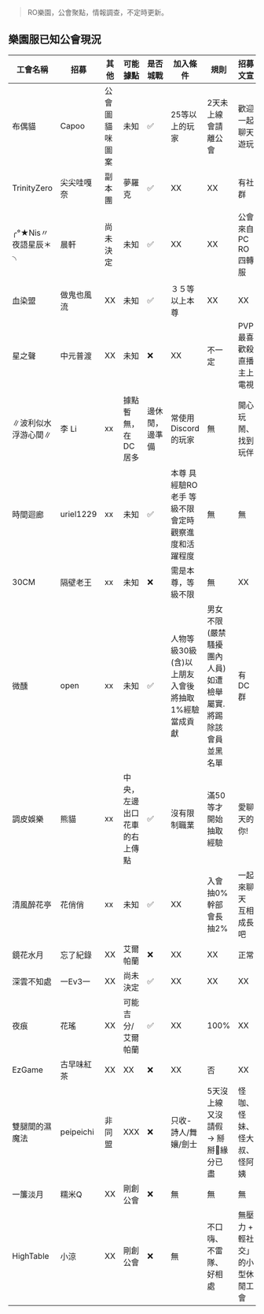 

> RO樂園，公會聚點，情報調查，不定時更新。

## 樂園服已知公會現況

| 工會名稱 | 招募 | 其他 | 可能據點 | 是否城戰 | 加入條件 | 規則 | 招募文宣  | 筆者備註 |
|----------|----------|----------|----------|--------|------|------------|----------|----------|
|布偶貓|Capoo| 公會圖貓咪圖案 | 未知 |✅|25等以上的玩家| 2天未上線會請離公會|歡迎一起聊天遊玩|愛貓者|
|TrinityZero|尖尖哇嘎奈| 副本團 | 夢羅克 |✅|XX| XX|有社群|偏休閒|
|╭°★Nis〃夜語星辰＊╮|晨軒|尚未決定| 未知 |✅|XX| XX|公會來自PC RO四轉服|【愛麗絲x巴基力x樂園】╭°★Nis〃夜語星辰＊╮|
|血染盟|做鬼也風流| XX| 未知 |✅|３５等以上本尊| XX|XX|沒看到人報名|
|星之聲|中元普渡| XX| 未知 |❌| XX | 不一定| PVP最喜歡殺直播主上電視  |RO超過20年的玩家 |
|∥波利似水浮游心間∥| 李 Li | xx| 據點暫無，在DC居多|邊休閒，邊準備|常使用 Discord 的玩家| 無  |  開心玩鬧、找到玩伴|玩補師，工會內部蠻活耀的，會顧及到工會成員|
|時間迴廊| uriel1229 | xx| 未知 |✅ | 本尊 具經驗RO老手 等級不限 會定時觀察進度和活躍程度  | 無  | 無 |XX|
|30CM| 隔壁老王 | xx| 未知 |❌ | 需是本尊，等級不限  | 無  |  XX |用色圖當工會圖|
| 微醺  | open   | xx| 未知 |✅ | 人物等級30級(含)以上朋友入會後將抽取1%經驗當成貢獻 |男女不限(嚴禁騷擾團內人員)如遭檢舉屬實.將踢除該會員並黑名單  |  有DC群 |xx|
| 調皮娛樂    | 熊貓   | xx| 中央，左邊出口花車的右上傳點 |✅ |沒有限制職業 |  滿50等才開始抽取經驗  |  愛聊天的你! |剛創，很有禮貌，有想法|
| 清風醉花亭    | 花俏俏   | xx| 未知 |✅  | XX | 入會抽0% 幹部會長抽2%  | 一起來聊天 互相成長吧 |xx|
| 鏡花水月    | 忘了紀錄   | XX| 艾爾帕蘭 |❌   | XX | XX | 正常   |QQ |
| 深雲不知處   | 一Ev3一    | XX  | 尚未決定 | ✅ | XX | XX         | XX | 有幽默感|
| 夜痕      | 花瑤     |  XX | 可能吉分/艾爾帕蘭 | ✅  | XX | 100%       | XX | WW|
|  EzGame    | 古早味紅茶   |  XX |XX | ❌| XX | 否      |XX |WW |
| 雙腿間的濕魔法  |  peipeichi   | 非同盟 | XXX | ❌ |只收-詩人/舞孃/劍士| 5天沒上線又沒請假 → 掰掰👋緣分已盡     | 怪咖、怪妹、怪大叔、怪阿姨|語氣不太好 |
|  一簾淡月    | 糯米Q     |  XX | 剛創公會 | ❌ |無  | 無       | 無 | WW|
|  HighTable    | 小涼     |  XX | 剛創公會 | ❌ |無  | 不口嗨、不雷隊、好相處  | 無壓力 + 輕社交」的小型休閒工會 |[活躍 Discord 社群](https://discord.gg/zu4KFNJd) |

